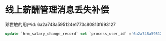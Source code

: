 # 线上薪酬管理消息丢失补偿

邓世敏的用户id: 6a2a748a595124e1773c80813f693127

```sql
update `hrm_salary_change_record` set `process_user_id` ='6a2a748a595124e1773c80813f693127' WHERE `id` in('29e47d879fc959a80441290d9bf5aa68','d1ec4e35749a3ab5bd340ee512b25a54')
```
